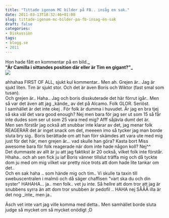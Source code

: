```yaml
---
title: "Tittade igenom MC bilder på FB.. insåg en sak."
date: 2011-03-13T18:32:46+01:00
slug: tittade-igenom-mc-bilder-pa-fb-insag-en-sak
draft: false
categories:
- Diskussion
tags:
- blogg.se
- 2011
---
```

Hon hade fått en kommentar på en bild.**_  
"Är Camilla i sittandes position där eller är Tim en gigant?"_**  
![](/assets/images/blogg.se/namnls_137419984.png)  
  
  
ahhahaa FIRST OF ALL, sjukt kul kommentar.. Men ah. Grejen är.. Jag är sjukt liten. Tim är sjukt stor. Och det är även Boris och Wiktor (fast smal som tusan).  
Och grejen är.. Haha.. Jag och boris disskuterade det här förrut igår.. Men så var det även att jag \_kände\_ av det på Alcamo. Folk GLOR. Seriöst.  
I samhället är det inte okej . För folk är dumma i huvudet. Är jag en bra tjej så ska väl det vara good enough? Nej men bara för jag ser ut som 15 så får inte dudes som ser ut som 25 vara med mig? Afff såjävla dumt det är.  
Men sen förstår jag också att snubbar inte klarar av det, jag menar folk REAGERAR det är inget snack om det, meeeen imo så tycker jag man borde sluta bry sig.. Boris berättade om att han förr skämdes att vara ute med mig just för det här, men grejen är... vad skulle han göra? Kasta bort Miss awesome bara för folk reagerade när dom inte hade någon koll? Nej^^  
Det dummaste av allt är ju att jag faktikst är 20 också, vilket folk inte förstår. Hhaha.. och ah sen fick ju iaf Boris vänner tillslut träffa mig och då tyckte dom ju med om mig vilket var pretty nice trots att dom hade lite tankar om det..  
Och en sak haha .. som hände mig och tim.. Vi skulle ta taxin till swebuscentralen i malmö och då säger chaffisen "vart ska du och din syster" HAHAHA... ja.. men folk.. vet ju inte. Så hellre att dom tror att jag är snubbens syrra än att dom tror snubben är pedofil .. HAHA nej SÅÅÅ illa är det nog \_inte\_ men ja..  
  
Äsch vet inte vart jag ville komma med detta.. Men samhället borde sluta judge så mycket om så mycket onödigt ;D